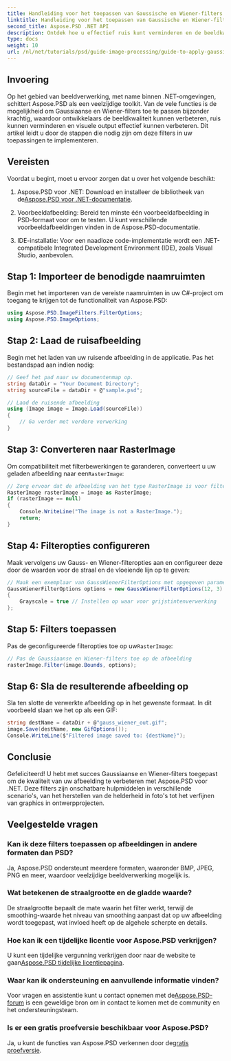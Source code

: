 ```yaml
---
title: Handleiding voor het toepassen van Gaussische en Wiener-filters in Aspose.PSD voor .NET
linktitle: Handleiding voor het toepassen van Gaussische en Wiener-filters
second_title: Aspose.PSD .NET API
description: Ontdek hoe u effectief ruis kunt verminderen en de beeldkwaliteit in uw .NET-toepassingen kunt verbeteren met behulp van Gaussiaanse en Wiener-filters met Aspose.PSD. Deze uitgebreide gids leidt u door het installatie- en filterproces.
type: docs
weight: 10
url: /nl/net/tutorials/psd/guide-image-processing/guide-to-apply-gaussian-wiener-filters/
---
```

## Invoering

Op het gebied van beeldverwerking, met name binnen .NET-omgevingen, schittert Aspose.PSD als een veelzijdige toolkit. Van de vele functies is de mogelijkheid om Gaussiaanse en Wiener-filters toe te passen bijzonder krachtig, waardoor ontwikkelaars de beeldkwaliteit kunnen verbeteren, ruis kunnen verminderen en visuele output effectief kunnen verbeteren. Dit artikel leidt u door de stappen die nodig zijn om deze filters in uw toepassingen te implementeren.

## Vereisten

Voordat u begint, moet u ervoor zorgen dat u over het volgende beschikt:

1.  Aspose.PSD voor .NET: Download en installeer de bibliotheek van de[Aspose.PSD voor .NET-documentatie](https://reference.aspose.com/psd/net/).
   
2. Voorbeeldafbeelding: Bereid ten minste één voorbeeldafbeelding in PSD-formaat voor om te testen. U kunt verschillende voorbeeldafbeeldingen vinden in de Aspose.PSD-documentatie.

3. IDE-installatie: Voor een naadloze code-implementatie wordt een .NET-compatibele Integrated Development Environment (IDE), zoals Visual Studio, aanbevolen.

## Stap 1: Importeer de benodigde naamruimten

Begin met het importeren van de vereiste naamruimten in uw C#-project om toegang te krijgen tot de functionaliteit van Aspose.PSD:

```csharp
using Aspose.PSD.ImageFilters.FilterOptions;
using Aspose.PSD.ImageOptions;
```

## Stap 2: Laad de ruisafbeelding

Begin met het laden van uw ruisende afbeelding in de applicatie. Pas het bestandspad aan indien nodig:

```csharp
// Geef het pad naar uw documentenmap op.
string dataDir = "Your Document Directory";
string sourceFile = dataDir + @"sample.psd";

// Laad de ruisende afbeelding
using (Image image = Image.Load(sourceFile))
{
    // Ga verder met verdere verwerking
}
```

## Stap 3: Converteren naar RasterImage

 Om compatibiliteit met filterbewerkingen te garanderen, converteert u uw geladen afbeelding naar een`RasterImage`:

```csharp
// Zorg ervoor dat de afbeelding van het type RasterImage is voor filtering
RasterImage rasterImage = image as RasterImage;
if (rasterImage == null)
{
    Console.WriteLine("The image is not a RasterImage.");
    return;
}
```

## Stap 4: Filteropties configureren

Maak vervolgens uw Gauss- en Wiener-filteropties aan en configureer deze door de waarden voor de straal en de vloeiende lijn op te geven:

```csharp
// Maak een exemplaar van GaussWienerFilterOptions met opgegeven parameters
GaussWienerFilterOptions options = new GaussWienerFilterOptions(12, 3)
{
    Grayscale = true // Instellen op waar voor grijstintenverwerking
};
```

## Stap 5: Filters toepassen

 Pas de geconfigureerde filteropties toe op uw`RasterImage`:

```csharp
// Pas de Gaussiaanse en Wiener-filters toe op de afbeelding
rasterImage.Filter(image.Bounds, options);
```

## Stap 6: Sla de resulterende afbeelding op

Sla ten slotte de verwerkte afbeelding op in het gewenste formaat. In dit voorbeeld slaan we het op als een GIF:

```csharp
string destName = dataDir + @"gauss_wiener_out.gif";
image.Save(destName, new GifOptions());
Console.WriteLine($"Filtered image saved to: {destName}");
```

## Conclusie

Gefeliciteerd! U hebt met succes Gaussiaanse en Wiener-filters toegepast om de kwaliteit van uw afbeelding te verbeteren met Aspose.PSD voor .NET. Deze filters zijn onschatbare hulpmiddelen in verschillende scenario's, van het herstellen van de helderheid in foto's tot het verfijnen van graphics in ontwerpprojecten.

## Veelgestelde vragen

### Kan ik deze filters toepassen op afbeeldingen in andere formaten dan PSD?

Ja, Aspose.PSD ondersteunt meerdere formaten, waaronder BMP, JPEG, PNG en meer, waardoor veelzijdige beeldverwerking mogelijk is.

### Wat betekenen de straalgrootte en de gladde waarde?

De straalgrootte bepaalt de mate waarin het filter werkt, terwijl de smoothing-waarde het niveau van smoothing aanpast dat op uw afbeelding wordt toegepast, wat invloed heeft op de algehele scherpte en details.

### Hoe kan ik een tijdelijke licentie voor Aspose.PSD verkrijgen?

 U kunt een tijdelijke vergunning verkrijgen door naar de website te gaan[Aspose.PSD tijdelijke licentiepagina](https://purchase.conholdate.com/temporary-license/).

### Waar kan ik ondersteuning en aanvullende informatie vinden?

 Voor vragen en assistentie kunt u contact opnemen met de[Aspose.PSD-forum](https://forum.aspose.com/c/psd/34) is een geweldige bron om in contact te komen met de community en het ondersteuningsteam.

### Is er een gratis proefversie beschikbaar voor Aspose.PSD?

 Ja, u kunt de functies van Aspose.PSD verkennen door de[gratis proefversie](https://releases.aspose.com/).